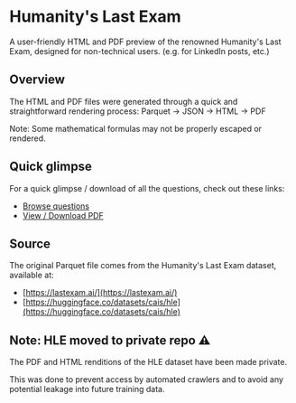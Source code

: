 # Humanity's Last Exam

A user-friendly HTML and PDF preview of the renowned Humanity's Last Exam, designed for non-technical users.
(e.g. for LinkedIn posts, etc.)

## Overview

The HTML and PDF files were generated through a quick and straightforward rendering process:
Parquet → JSON → HTML → PDF

Note: Some mathematical formulas may not be properly escaped or rendered.

## Quick glimpse

For a quick glimpse / download of all the questions, check out these links:

- [Browse questions](hle.html)
- [View / Download PDF](hle.pdf)

## Source

The original Parquet file comes from the Humanity's Last Exam dataset, available at:

- [https://lastexam.ai/](https://lastexam.ai/)
- [https://huggingface.co/datasets/cais/hle](https://huggingface.co/datasets/cais/hle)

## Note: HLE moved to private repo ⚠️

The PDF and HTML renditions of the HLE dataset have been made private.

This was done to prevent access by automated crawlers and to avoid any potential leakage into future training data.
